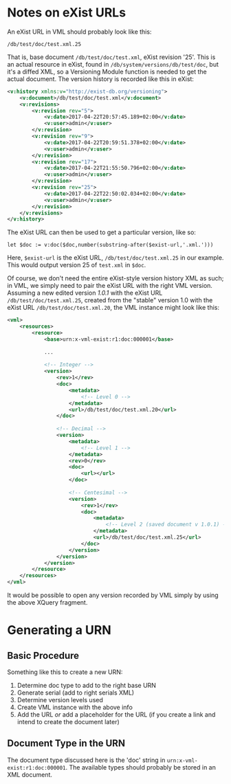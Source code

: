# Notes on eXist URLs

An eXist URL in VML should probably look like this:

`/db/test/doc/test.xml.25`

That is, base document `/db/test/doc/test.xml`, eXist revision '25'. This is an actual resource in eXist, found in `/db/system/versions/db/test/doc`, but it's a diffed XML, so a Versioning Module function is needed to get the actual document. The version history is recorded like this in eXist:

```XML
<v:history xmlns:v="http://exist-db.org/versioning">
    <v:document>/db/test/doc/test.xml</v:document>
    <v:revisions>
        <v:revision rev="5">
            <v:date>2017-04-22T20:57:45.189+02:00</v:date>
            <v:user>admin</v:user>
        </v:revision>
        <v:revision rev="9">
            <v:date>2017-04-22T20:59:51.378+02:00</v:date>
            <v:user>admin</v:user>
        </v:revision>
        <v:revision rev="17">
            <v:date>2017-04-22T21:55:50.796+02:00</v:date>
            <v:user>admin</v:user>
        </v:revision>
        <v:revision rev="25">
            <v:date>2017-04-22T22:50:02.034+02:00</v:date>
            <v:user>admin</v:user>
        </v:revision>
    </v:revisions>
</v:history>
```

The eXist URL can then be used to get a particular version, like so:

```XQuery
let $doc := v:doc($doc,number(substring-after($exist-url,'.xml.')))
```

Here, `$exist-url` is the eXist URL, `/db/test/doc/test.xml.25` in our example. This would output version 25 of `test.xml` in `$doc`.

Of course, we don't need the entire eXist-style version history XML as such; in VML, we simply need to pair the eXist URL with the right VML version. Assuming a new edited version *1.0.1* with the eXist URL `/db/test/doc/test.xml.25`, created from the "stable" version 1.0 with the eXist URL `/db/test/doc/test.xml.20`, the VML instance might look like this:

```XML
<vml>
    <resources>
        <resource>
            <base>urn:x-vml-exist:r1:doc:000001</base>
            
            ...
            
            <!-- Integer -->
            <version>
                <rev>1</rev>
                <doc>
                    <metadata>
                        <!-- Level 0 -->
                    </metadata>
                    <url>/db/test/doc/test.xml.20</url>
                </doc>
                
                <!-- Decimal -->
                <version>
                    <metadata>
                        <!-- Level 1 -->
                    </metadata>
                    <rev>0</rev>
                    <doc>
                        <url></url>
                    </doc>
                    
                    <!-- Centesimal -->
                    <version>
                        <rev>1</rev>
                        <doc>
                            <metadata>
                                <!-- Level 2 (saved document v 1.0.1) -->
                            </metadata>
                            <url>/db/test/doc/test.xml.25</url>
                        </doc>
                    </version>
                </version>
            </version>
        </resource>
    </resources>
</vml>
```

It would be possible to open any version recorded by VML simply by using the above XQuery fragment.


# Generating a URN

## Basic Procedure

Something like this to create a new URN:

1. Determine doc type to add to the right base URN
2. Generate serial (add to right serials XML)
3. Determine version levels used
4. Create VML instance with the above info
5. Add the URL *or* add a placeholder for the URL (if you create a link and intend to create the document later)


## Document Type in the URN

The document type discussed here is the 'doc' string in `urn:x-vml-exist:r1:doc:000001`. The available types should probably be stored in an XML document.